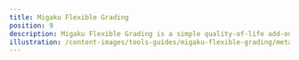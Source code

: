 ```yaml
---
title: Migaku Flexible Grading
position: 9
description: Migaku Flexible Grading is a simple quality-of-life add-on that seeks to improve the efficiency of flashcard study in Anki.
illustration: /content-images/tools-guides/migaku-flexible-grading/meta/illustration.png
---
```

